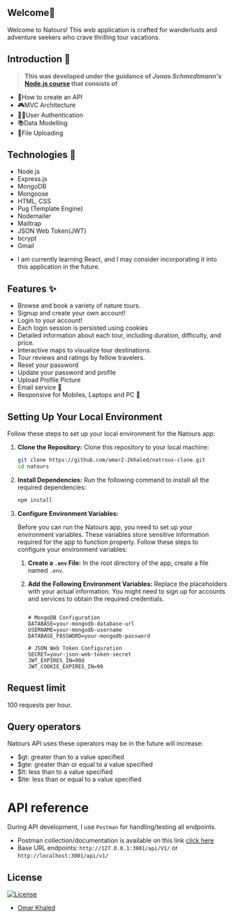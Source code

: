 

## Welcome👋
Welcome to Natours! This web application is crafted for wanderlusts and adventure seekers who crave thrilling tour vacations.
## Introduction 🌟
> **This was developed under the guidance of _Jonas Schmedtmann's_ [Node.js course](https://www.udemy.com/course/nodejs-express-mongodb-bootcamp/) that consists of**
- 📃How to create an API
- 🎮MVC Architecture
- 👩‍💻User Authentication
- 📚Data Modelling
- 🤳File Uploading

## Technologies 🚀

- Node.js
- Express.js
- MongoDB
- Mongoose
- HTML, CSS
- Pug (Template Engine)
- Nodemailer
- Mailtrap
- JSON Web Token(JWT)
- bcrypt
- Gmail
* I am currently learning React, and I may consider incorporating it into this application in the future.
## Features ✨

-  Browse and book a variety of nature tours.
-  Signup and create your own account!
-  Login to your account!
-  Each login session is persisted using cookies
-  Detailed information about each tour, including duration, difficulty, and price.
-  Interactive maps to visualize tour destinations.
-  Tour reviews and ratings by fellow travelers.
-  Reset your password
-  Update your password and profile
-  Upload Profile Picture
-  Email service 📨
-  Responsive for Mobiles, Laptops and PC 📱

## Setting Up Your Local Environment

Follow these steps to set up your local environment for the Natours app:

1. **Clone the Repository:**
   Clone this repository to your local machine:
   ```bash
   git clone https://github.com/omar2-2khaled/natrous-clone.git
   cd natours
   ```
2. **Install Dependencies:**
   Run the following command to install all the required dependencies:
   ```bash
   npm install
   ```
3. **Configure Environment Variables:**

   Before you can run the Natours app, you need to set up your environment variables. These variables store sensitive information required for the app to function properly. Follow these steps to configure your environment variables:

   1. **Create a `.env` File:**
      In the root directory of the app, create a file named `.env`.

   2. **Add the Following Environment Variables:**
      Replace the placeholders with your actual information. You might need to sign up for accounts and services to obtain the required credentials.

      ```dotenv

      # MongoDB Configuration
      DATABASE=your-mongodb-database-url
      USERNAME=your-mongodb-username
      DATABASE_PASSWORD=your-mongodb-password

      # JSON Web Token Configuration
      SECRET=your-json-web-token-secret
      JWT_EXPIRES_IN=90d
      JWT_COOKIE_EXPIRES_IN=90
      ```

## Request limit

100 requests per hour.

## Query operators

Natours API uses these operators may be in the future will increase:

- $gt: greater than to a value specified
- $gte: greater than or equal to a value specified
- $lt: less than to a value specified
- $lte: less than or equal to a value specified

# API reference

During API development, I use `Postman` for handling/testing all endpoints.

- Postman collection/documentation is available on this link [click here](https://documenter.getpostman.com/view/28703015/2sA2xfXYMY)
- Base URL endpoints: `http://127.0.0.1:3001/api/V1/` or `http://localhost:3001/api/v1/`

## License

[![License](https://img.shields.io/:License-MIT-blue.svg?style=flat-square)](http://badges.mit-license.org)

- [Omar Khaled](https://github.com/omar2-2khaled)
